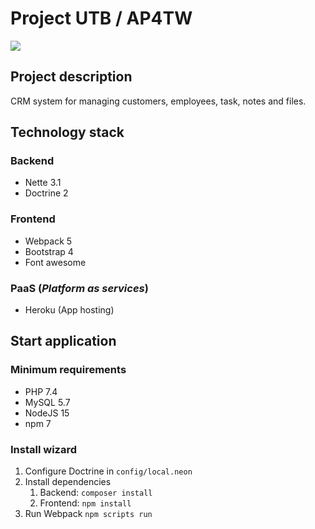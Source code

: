 # Project UTB / AP4TW

[<img src="https://img.shields.io/badge/utb--ap4tw.herokuapp.com-open%20application-brightgreen">](https://utb-ap4tw.herokuapp.com)

## Project description

CRM system for managing customers, employees, task, notes and files.

## Technology stack

### Backend

- Nette 3.1
- Doctrine 2

### Frontend

- Webpack 5
- Bootstrap 4
- Font awesome

### PaaS (_Platform as services_)

- Heroku (App hosting)

## Start application

### Minimum requirements

- PHP 7.4
- MySQL 5.7
- NodeJS 15
- npm 7

### Install wizard

1. Configure Doctrine in `config/local.neon`
2. Install dependencies
    1. Backend: `composer install`
    2. Frontend: `npm install`
3. Run Webpack `npm scripts run`